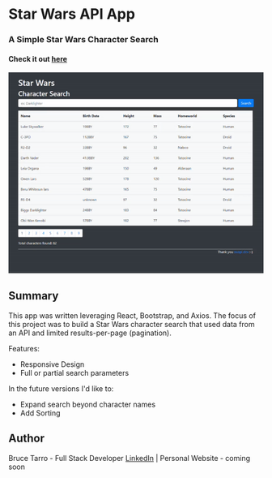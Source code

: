 # Star Wars API App

### A Simple Star Wars Character Search

#### Check it out [here](https://bt-star-wars-api-app.herokuapp.com/!#)

![](public/starwars-api-app.gif)

## Summary

This app was written leveraging React, Bootstrap, and Axios. The focus of this project was to build a Star Wars character search that used data from an API and limited results-per-page (pagination).

Features:

- Responsive Design
- Full or partial search parameters

In the future versions I'd like to:

- Expand search beyond character names
- Add Sorting

## Author

Bruce Tarro - Full Stack Developer [LinkedIn](https://www.linkedin.com/in/bruce-tarro/) | Personal Website - coming soon
